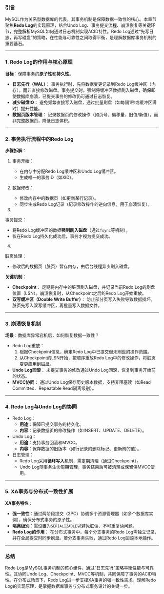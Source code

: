 ### **引言**

MySQL作为关系型数据库的代表，其事务机制是保障数据一致性的核心。本章节聚焦**Redo Log**的实现原理，结合Undo Log、事务提交流程、崩溃恢复等关键环节，完整解析MySQL如何通过日志机制实现ACID特性。Redo Log通过“先写日志，再写磁盘”的策略，在性能与可靠性之间取得平衡，是理解数据库事务机制的重要基石。

------

### **1. Redo Log的作用与核心原理**

**目标**：保障事务的**原子性**和**持久性**。

- **日志先行（WAL）**：
  事务执行时，先将数据变更记录到Redo Log缓冲区（内存），而非直接修改磁盘。事务提交时，强制将缓冲区数据刷入磁盘，确保即使数据库崩溃，已提交事务的修改仍可通过日志恢复。
- **减少磁盘IO**：
  避免频繁直接写入磁盘，通过批量刷盘（如每隔1秒或缓冲区满时）提升性能。
- **数据页版本管理**：
  记录数据页的修改操作（如页号、偏移量、旧值/新值），而非完整数据页，降低日志体积。

------

### **2. 事务执行流程中的Redo Log**

**步骤拆解**：

1. 事务开始：

   - 在内存中分配Redo Log缓冲区和Undo Log缓冲区。
   - 生成唯一的事务ID（如XID）。

2. 数据修改：

   - 修改内存中的数据页（如更新某行记录）。
   - 同步生成Redo Log记录（记录修改操作的逆向信息，用于崩溃恢复）。

3. 

   事务提交：

   - 将Redo Log缓冲区的数据**强制刷入磁盘**（通过`fsync`等机制）。
   - 仅在Redo Log持久化成功后，事务才视为提交成功。

4. 

   脏页处理：

   - 修改后的数据页（脏页）暂存内存，由后台线程异步刷入磁盘。

**关键机制**：

- **Checkpoint**：
  定期将内存中的脏页刷入磁盘，并记录当前Redo Log的刷盘位置（LSN）。崩溃恢复时，从Checkpoint之后的Redo Log开始重放。
- **双写缓冲区（Double Write Buffer）**：
  防止部分页写入失败导致数据损坏。脏页先写入双写缓冲区，再批量写入数据文件。

------

### **3. 崩溃恢复机制**

**场景**：数据库异常宕机后，如何恢复数据一致性？

- Redo Log重放：
  1. 根据Checkpoint信息，确定Redo Log中已提交但未刷盘的操作范围。
  2. 从Checkpoint的LSN开始，按顺序重放Redo Log中的修改操作，将脏页变更应用到磁盘。
- **Undo Log回滚**：
  未提交事务的修改通过Undo Log回滚，恢复到事务开始前的状态。
- **MVCC协同**：
  通过Undo Log保存历史版本数据，支持非阻塞读（如Read Committed、Repeatable Read隔离级别）。

------

### **4. Redo Log与Undo Log的协同**

- Redo Log：
  - **用途**：保障已提交事务的持久化。
  - **内容**：记录数据页的修改操作（如INSERT、UPDATE、DELETE）。
- Undo Log：
  - **用途**：支持事务回滚和MVCC。
  - **内容**：保存数据的旧版本（如行记录的删除标记、更新前的值）。
- 日志管理：
  - Redo Log采用**循环写入**机制，需定期清理（通过Checkpoint）。
  - Undo Log随事务生命周期管理，事务结束后可被清理或保留供MVCC使用。

------

### **5. XA事务与分布式一致性扩展**

**XA事务特性**：

- **强一致性**：通过两阶段提交（2PC）协调多个资源管理器（如多个数据库实例），确保分布式事务的原子性。
- **隔离级别**：需设置为`SERIALIZABLE`以避免脏读、不可重复读问题。
- **Redo Log的作用**：
  在分布式事务中，每个分支事务的Redo Log需独立记录，并在全局提交时同步刷盘。若分支事务失败，通过Redo Log回滚本地操作。

------

### **总结**

Redo Log是MySQL事务机制的核心组件，通过“日志先行”策略平衡性能与可靠性。其协同Undo Log、Checkpoint、MVCC等机制，共同保障了事务的ACID特性。在分布式场景下，Redo Log进一步支撑XA事务的强一致性需求。理解Redo Log的实现原理，是掌握数据库事务与分布式事务设计的关键一步。